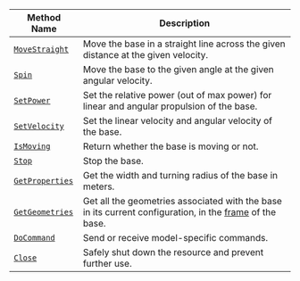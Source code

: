 <!-- prettier-ignore -->
Method Name | Description
----------- | -----------
[`MoveStraight`](/components/base/#movestraight)  | Move the base in a straight line across the given distance at the given velocity.
[`Spin`](/components/base/#spin) | Move the base to the given angle at the given angular velocity.
[`SetPower`](/components/base/#setpower) | Set the relative power (out of max power) for linear and angular propulsion of the base.
[`SetVelocity`](/components/base/#setvelocity) | Set the linear velocity and angular velocity of the base.
[`IsMoving`](/components/base/#ismoving) | Return whether the base is moving or not.
[`Stop`](/components/base/#stop) | Stop the base.
[`GetProperties`](/components/base/#getproperties) | Get the width and turning radius of the base in meters.
[`GetGeometries`](/components/base/#getgeometries) | Get all the geometries associated with the base in its current configuration, in the [frame](/services/frame-system/) of the base.
[`DoCommand`](/components/base/#docommand) | Send or receive model-specific commands.
[`Close`](/components/base/#close) | Safely shut down the resource and prevent further use.
